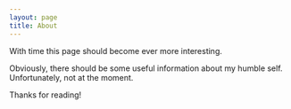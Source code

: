 ```yaml
---
layout: page
title: About
---
```


<p class="message">
  With time this page should become ever more interesting.
</p>

Obviously, there should be some useful information about my humble self. Unfortunately, not at the moment.

Thanks for reading!
